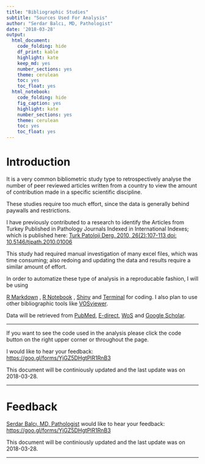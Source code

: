 ```yaml
---
title: "Bibliographic Studies"
subtitle: "Sources Used For Analysis"
author: "Serdar Balcı, MD, Pathologist"
date: '2018-03-28'
output: 
  html_document: 
    code_folding: hide
    df_print: kable
    highlight: kate
    keep_md: yes
    number_sections: yes
    theme: cerulean
    toc: yes
    toc_float: yes
  html_notebook: 
    code_folding: hide
    fig_caption: yes
    highlight: kate
    number_sections: yes
    theme: cerulean
    toc: yes
    toc_float: yes
---
```


# Introduction

It is a very common bibliometric study type to retrospectively analyse the number of peer reviewed articles written from a country to view the amount of contribution made in a specific scientific discipline.

These studies require too much effort, since the data is generally behind paywalls and restrictions.

I have previously contributed to a research to identify the Articles from Turkey Published in Pathology Journals Indexed in International Indexes; which is published here: [Turk Patoloji Derg. 2010, 26(2):107-113 doi: 10.5146/tjpath.2010.01006](http://www.turkjpath.org/summary_en.php3?id=1423) 

This study had required manual investigation of many excel files, which was time consuming; also redoing and updating the data and results require a similar amount of effort.

In order to automatize these type of analysis in a reproducable fashion, 
I will be using
<!-- list of analysis tools -->
[R Markdown](https://rmarkdown.rstudio.com/)
,
[R Notebook](https://rmarkdown.rstudio.com/r_notebooks.html)
,
[Shiny](https://shiny.rstudio.com/)
and
[Terminal](https://en.0wikipedia.org/wiki/Terminal_(macOS))
for coding. 
I also plan to use other bibliographic tools like
[VOSviewer](http://www.vosviewer.com/).

Data will be retrieved from 
[PubMed](https://www.ncbi.nlm.nih.gov/pubmed), 
[E-direct](https://dataguide.nlm.nih.gov/edirect/overview.html),
[WoS](www.webofknowledge.com/)
and
[Google Scholar](https://scholar.google.com).



---

If you want to see the code used in the analysis please click the code button on the right upper corner or throughout the page. 

I would like to hear your feedback: https://goo.gl/forms/YjGZ5DHgtPlR1RnB3

This document will be continiously updated and the last update was on 2018-03-28.

---


# Feedback

[Serdar Balcı, MD, Pathologist](https://github.com/sbalci) would like to hear your feedback: https://goo.gl/forms/YjGZ5DHgtPlR1RnB3

This document will be continiously updated and the last update was on 2018-03-28.

---
